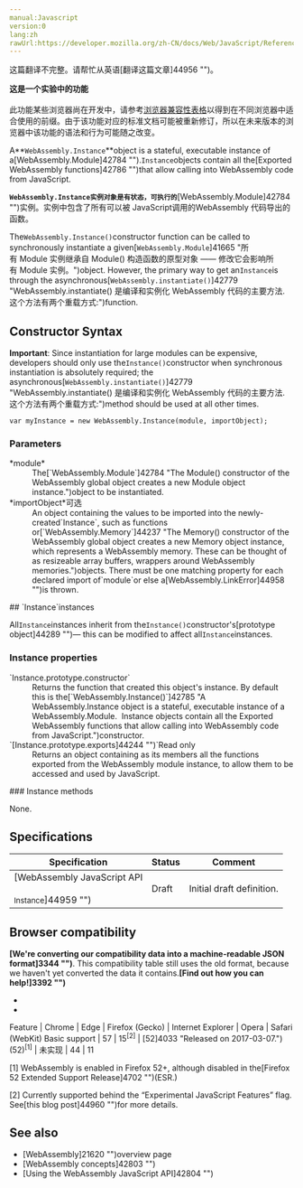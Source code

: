 ```yaml
---
manual:Javascript
version:0
lang:zh
rawUrl:https://developer.mozilla.org/zh-CN/docs/Web/JavaScript/Reference/Global_Objects/WebAssembly/Instance
---
```




这篇翻译不完整。请帮忙从英语[翻译这篇文章]44956 "")。






**这是一个实验中的功能**<br></br>此功能某些浏览器尚在开发中，请参考[浏览器兼容性表格](%41666#Browser_compatibility "")以得到在不同浏览器中适合使用的前缀。由于该功能对应的标准文档可能被重新修订，所以在未来版本的浏览器中该功能的语法和行为可能随之改变。





A**`WebAssembly.Instance`**object is a stateful, executable instance of a[WebAssembly.Module]42784 "").`Instance`objects contain all the[Exported WebAssembly functions]42786 "")that allow calling into WebAssembly code from JavaScript.



**`WebAssembly.Instance实例对象是有状态，可执行的`**[WebAssembly.Module]42784 "")实例。实例中包含了所有可以被 JavaScript调用的WebAssembly 代码导出的函数。



The`WebAssembly.Instance()`constructor function can be called to synchronously instantiate a given[`WebAssembly.Module`]41665 "所有 Module 实例继承自 Module() 构造函数的原型对象 —— 修改它会影响所有 Module 实例。")object. However, the primary way to get an`Instance`is through the asynchronous[`WebAssembly.instantiate()`]42779 "WebAssembly.instantiate() 是编译和实例化 WebAssembly 代码的主要方法.  这个方法有两个重载方式:")function.


## Constructor Syntax<a name="Constructor_Syntax"></a>


**Important**: Since instantiation for large modules can be expensive, developers should only use the`Instance()`constructor when synchronous instantiation is absolutely required; the asynchronous[`WebAssembly.instantiate()`]42779 "WebAssembly.instantiate() 是编译和实例化 WebAssembly 代码的主要方法.  这个方法有两个重载方式:")method should be used at all other times.



```
var myInstance = new WebAssembly.Instance(module, importObject);
```

### Parameters<a name="Parameters"></a>
<dl><dt id=''>*module*</dt><dd>The[`WebAssembly.Module`]42784 "The Module() constructor of the WebAssembly global object creates a new Module object instance.")object to be instantiated.</dd><dt id=''>*importObject*可选</dt><dd>An object containing the values to be imported into the newly-created`Instance`, such as functions or[`WebAssembly.Memory`]44237 "The Memory() constructor of the WebAssembly global object creates a new Memory object instance, which represents a WebAssembly memory. These can be thought of as resizeable array buffers, wrappers around WebAssembly memories.")objects. There must be one matching property for each declared import of`module`or else a[WebAssembly.LinkError]44958 "")is thrown.</dd></dl>
## `Instance`instances<a name="Instance_instances"></a>


All`Instance`instances inherit from the`Instance()`constructor&#39;s[prototype object]44289 "")— this can be modified to affect all`Instance`instances.


### Instance properties<a name="Instance_properties"></a>
<dl><dt id=''>`Instance.prototype.constructor`</dt><dd>Returns the function that created this object&#39;s instance. By default this is the[`WebAssembly.Instance()`]42785 "A WebAssembly.Instance object is a stateful, executable instance of a WebAssembly.Module.  Instance objects contain all the Exported WebAssembly functions that allow calling into WebAssembly code from JavaScript.")constructor.</dd><dt id=''>`[Instance.prototype.exports]44244 "")`Read only</dt><dd>Returns an object containing as its members all the functions exported from the WebAssembly module instance, to allow them to be accessed and used by JavaScript.</dd></dl>
### Instance methods<a name="Instance_methods"></a>


None.


## Specifications<a name="Specifications"></a>

Specification | Status | Comment 
 ---  |  ---  |  ---  | 
[WebAssembly JavaScript API<br></br><small>Instance</small>]44959 "") | Draft | Initial draft definition. 


## Browser compatibility<a name="Browser_compatibility"></a>


**[We&#39;re converting our compatibility data into a machine-readable JSON format]3344 "")**. This compatibility table still uses the old format, because we haven&#39;t yet converted the data it contains.**[Find out how you can help!]3392 "")**


* 
* 

Feature | Chrome | Edge | Firefox (Gecko) | Internet Explorer | Opera | Safari (WebKit) 
Basic support | 57 | 15<sup>[2]</sup> | [52]4033 "Released on 2017-03-07.")(52)<sup>[1]</sup> | 未实现 | 44 | 11 






[1] WebAssembly is enabled in Firefox 52+, although disabled in the[Firefox 52 Extended Support Release]4702 "")(ESR.)



[2] Currently supported behind the “Experimental JavaScript Features” flag. See[this blog post]44960 "")for more details.


## See also<a name="See_also"></a>

* [WebAssembly]21620 "")overview page
* [WebAssembly concepts]42803 "")
* [Using the WebAssembly JavaScript API]42804 "")



